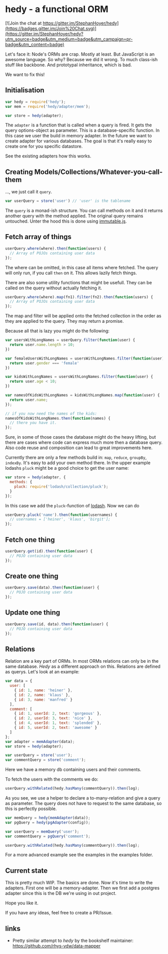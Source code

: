 # hedy - a functional ORM

[![Join the chat at https://gitter.im/StephanHoyer/hedy](https://badges.gitter.im/Join%20Chat.svg)](https://gitter.im/StephanHoyer/hedy?utm_source=badge&utm_medium=badge&utm_campaign=pr-badge&utm_content=badge)

Let's face it: Node's ORMs are crap. Mostly at least. But JavaScript is an
awesome language. So why? Because we did it wrong. To much class-ish stuff like
backbone. And prototypal inheritance, which is bad.

We want to fix this!

## Initialisation

```javascript
var hedy = require('hedy');
var mem = require('hedy/adapter/mem');

var store = hedy(adapter);
```

The `adapter` is a function that is called when a query is fired. It gets
the query options-object as parameter. This is a database-specific function. In
this case we user the build in memory adapter. In the future we want to create
adapter for various databases. The goal is that it's really easy to create one for you
specific datastore.

See the existing adapters how this works.

## Creating Models/Collections/Whatever-you-call-them

..., we just call it `query`.

```javascript
var userQuery = store('user') // 'user' is the tablename
```

The `query` is a monad-ish structure. You can call methods on it and it returns
another query with the method applied. The original query remains untouched.
Unter the hood this is done using
[immutable.js](https://facebook.github.io/immutable-js/).

## Fetch array of things

```javascript
userQuery.where(where).then(function(users) {
  // Array of POJOs containing user data
});
```

The where can be omitted, in this case all items where fetched. The query will
only run, if you call `then` on it. This allows lazily fetch things.

There are also some utility functions that might be usefull. They can be called
on the query without actually fetching it.

```javascript
userQuery.where(where).map(fn1).filter(fn2).then(function(users) {
  // Array of POJOs containing user data
});
```

The map and filter will be applied onto the fetched collection in the order as
they are applied to the query. They may return a promise.

Because all that is lazy you might do the following:

```javascript
var usersWithLongNames = userQuery.filter(function(user) {
  return user.name.length > 10;
})

var femaleUsersWithLongNames = usersWithLongNames.filter(function(user) {
  return user.gender === 'female'
})

var kidsWithLongNames = usersWithLongNames.filter(function(user) {
  return user.age < 10;
})

var namesOfKidsWithLongNames = kidsWithLongNames.map(function(user) {
  return user.name;
});

// if you now need the names of the kids:
namesOfKidsWithLongNames.then(function(names) {
  // there you have it.
});
```

Sure, in some of those cases the database might do the heavy lifting, but there are
cases where code can express much more then a database query. Also code reuse
and composition can lead to great improvements here.

Currently there are only a few methods build in: `map`, `reduce`, `groupBy`,
`indexBy`. It's easy to add your own method there. In the upper example lodashs
`pluck` might be a good choice to get the user name:

```javascript
var store = hedy(adapter, {
  methods: {
    pluck: require('lodash/collection/pluck');
  }
});
```

In this case we add the `pluck`-function of
[lodash](https://lodash.com/docs#pluck). Now we can do

```javascript
userQuery.pluck('name').then(function(usernames) {
  // usernames = ['heiner', 'klaus', 'birgit'];
});
```

## Fetch one thing

```javascript
userQuery.get(id).then(function(user) {
  // POJO containing user data
});
```

## Create one thing

```javascript
userQuery.save(data).then(function(user) {
  // POJO containing user data
});
```

## Update one thing

```javascript
userQuery.save(id, data).then(function(user) {
  // POJO containing user data
});
```

## Relations

Relation are a key part of ORMs. In most ORMs relations can only be in the same
database. *Hedy* as a different approach on this. Relations are defined as
querys. Let's look at an example:

```javascript
var data = {
  user: [
    { id: 1, name: 'heiner' },
    { id: 2, name: 'klaus' },
    { id: 3, name: 'manfred' }
  ],
  comment: [
    { id: 1, userId: 2, text: 'gorgeous' },
    { id: 2, userId: 3, text: 'nice' },
    { id: 4, userId: 1, text: 'splended' },
    { id: 5, userId: 2, text: 'awesome' }
  ]
};
var adapter = memAdapter(data);
var store = hedy(adapter);

var userQuery = store('user');
var commentQuery = store('comment');
```

Here we have a memory db containing users and their comments.

To fetch the users with the comments we do:

```javascript
userQuery.withRelated(hedy.hasMany(commentQuery)).then(log);
```

As you see, we use a helper to declare a to-many-relation and give a query as
parameter. The query does not have to request to the same database, so this is
perfectly possible.

```javascript
var memQuery = hedy(memAdapter(data));
var pgQuery = hedy(pgAdapter(config));

var userQuery = memQuery('user');
var commentQuery = pgQuery('comment');

userQuery.withRelated(hedy.hasMany(commentQuery)).then(log);
```

For a more advanced example see the examples in the examples folder.

## Current state

This is pretty much WIP. The basics are done. Now it's time to write the
adapters. First one will be a memory-adapter. Then we first add a postgres
adapter since this is the DB we're using in out project.

Hope you like it.

If you have any ideas, feel free to create a PR/Issue.

## links

* Pretty similar attempt to *hedy* by the bookshelf maintainer: https://github.com/rhys-vdw/data-mapper
